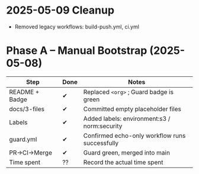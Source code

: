 # 2025-05-09  Cleanup

- Removed legacy workflows: build-push.yml, ci.yml

# Phase A – Manual Bootstrap (2025-05-08)

| Step            | Done | Notes                                          |
|-----------------|------|------------------------------------------------|
| README + Badge  | ✔    | Replaced `<org>` ; Guard badge is green        |
| docs/3-files    | ✔    | Committed empty placeholder files              |
| Labels          | ✔    | Added labels: environment:s3 / norm:security   |
| guard.yml       | ✔    | Confirmed echo-only workflow runs successfully |
| PR→CI→Merge     | ✔    | Guard green, merged into main                  |
| Time spent      | ??   | Record the actual time spent                   |

